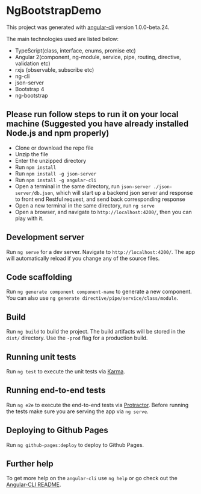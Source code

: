 # NgBootstrapDemo

This project was generated with [angular-cli](https://github.com/angular/angular-cli) version 1.0.0-beta.24.

The main technologies used are listed below:
* TypeScript(class, interface, enums, promise etc)
* Angular 2(component, ng-module, service, pipe, routing, directive, validation etc)
* rxjs (observable, subscribe etc)
* ng-cli
* json-server
* Bootstrap 4
* ng-bootstrap

## Please run follow steps to run it on your local machine (Suggested you have already installed Node.js and npm properly)
* Clone or download the repo file
* Unzip the file
* Enter the unzipped directory
* Run `npm install`
* Run `npm install -g json-server`
* Run `npm install -g angular-cli`
* Open a terminal in the same directory, run `json-server ./json-server/db.json`, which will start up a backend json server and response to front end Restful request, and send back corresponding response
* Open a new terminal in the same directory, run `ng serve`
* Open a browser, and navigate to `http://localhost:4200/`, then you can play with it.

## Development server
Run `ng serve` for a dev server. Navigate to `http://localhost:4200/`. The app will automatically reload if you change any of the source files.

## Code scaffolding

Run `ng generate component component-name` to generate a new component. You can also use `ng generate directive/pipe/service/class/module`.

## Build

Run `ng build` to build the project. The build artifacts will be stored in the `dist/` directory. Use the `-prod` flag for a production build.

## Running unit tests

Run `ng test` to execute the unit tests via [Karma](https://karma-runner.github.io).

## Running end-to-end tests

Run `ng e2e` to execute the end-to-end tests via [Protractor](http://www.protractortest.org/).
Before running the tests make sure you are serving the app via `ng serve`.

## Deploying to Github Pages

Run `ng github-pages:deploy` to deploy to Github Pages.

## Further help

To get more help on the `angular-cli` use `ng help` or go check out the [Angular-CLI README](https://github.com/angular/angular-cli/blob/master/README.md).

